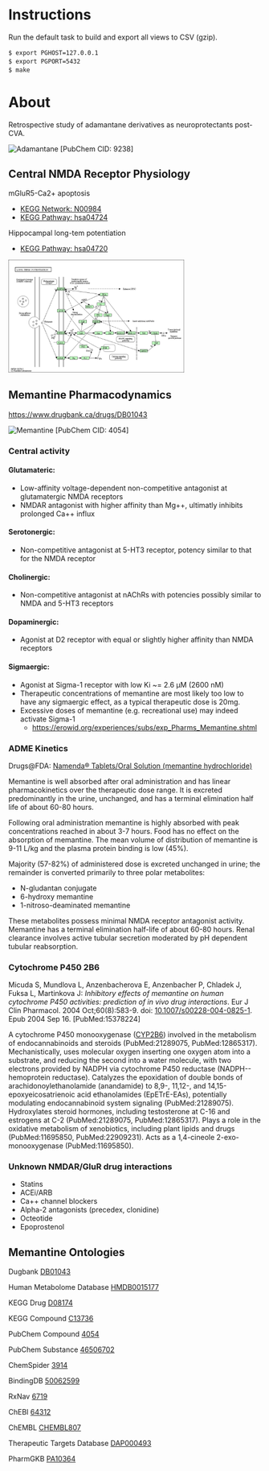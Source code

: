 # Instructions

Run the default task to build and export all views to CSV (gzip).

```bash
$ export PGHOST=127.0.0.1
$ export PGPORT=5432
$ make
```

# About
Retrospective study of adamantane derivatives as neuroprotectants post-CVA.

![Adamantane [PubChem CID: 9238]](https://pubchem.ncbi.nlm.nih.gov/image/imgsrv.fcgi?cid=9238&t=s)

## Central NMDA Receptor Physiology
mGluR5-Ca2+ apoptosis					
- [KEGG Network: N00984](https://www.genome.jp/dbget-bin/www_bget?ne:N00984)				
- [KEGG Pathway: hsa04724](https://www.genome.jp/kegg-bin/show_pathway?hsa04724+N00984)				

Hippocampal long-tem potentiation				
- [KEGG Pathway: hsa04720](https://www.genome.jp/dbget-bin/www_bget?hsa04720)				

<p>
	<img src='img/kegg-hsa04720.png' width='350px'>
</p>

## Memantine Pharmacodynamics

https://www.drugbank.ca/drugs/DB01043

![Memantine [PubChem CID: 4054]](https://pubchem.ncbi.nlm.nih.gov/image/imgsrv.fcgi?cid=4054&t=s)

### Central activity

#### Glutamateric:
- Low-affinity voltage-dependent non-competitive antagonist at glutamatergic NMDA receptors
- NMDAR antagonist with higher affinity than Mg++, ultimatly inhibits prolonged Ca++ influx
#### Serotonergic:
- Non-competitive antagonist at 5-HT3 receptor, potency similar to that for the NMDA receptor
#### Cholinergic:
- Non-competitive antagonist at nAChRs with potencies possibly similar to NMDA and 5-HT3 receptors
#### Dopaminergic:
- Agonist at D2 receptor with equal or slightly higher affinity than NMDA receptors
#### Sigmaergic:
- Agonist at Sigma-1 receptor with low Ki ~= 2.6 μM (2600 nM)
- Therapeutic concentrations of memantine are most likely too low to have any sigmaergic effect, as a typical therapeutic dose is 20mg.
- Excessive doses of memantine (e.g. recreational use) may indeed activate Sigma-1
	- https://erowid.org/experiences/subs/exp_Pharms_Memantine.shtml

### ADME Kinetics

Drugs@FDA: [Namenda® Tablets/Oral Solution (memantine hydrochloride)](https://www.accessdata.fda.gov/drugsatfda_docs/label/2005/021627lbl.pdf)

Memantine is well absorbed after oral administration and has linear pharmacokinetics over the
therapeutic dose range. It is excreted predominantly in the urine, unchanged, and has a terminal
elimination half life of about 60-80 hours.

Following oral administration memantine is highly absorbed with peak concentrations reached in
about 3-7 hours. Food has no effect on the absorption of memantine. The mean volume of
distribution of memantine is 9-11 L/kg and the plasma protein binding is low (45%). 

Majority (57-82%) of administered dose is excreted unchanged in urine; the remainder is converted primarily to three polar metabolites: 

- N-gludantan conjugate
- 6-hydroxy memantine
- 1-nitroso-deaminated memantine

These metabolites possess minimal NMDA receptor antagonist activity. Memantine has a terminal elimination half-life of about 60-80 hours. Renal clearance involves
active tubular secretion moderated by pH dependent tubular reabsorption.

### Cytochrome P450 2B6

Micuda S, Mundlova L, Anzenbacherova E, Anzenbacher P, Chladek J, Fuksa L, Martinkova J: *Inhibitory effects of memantine on human cytochrome P450 activities: prediction of in vivo drug interactions*. Eur J Clin Pharmacol. 2004 Oct;60(8):583-9. doi: [10.1007/s00228-004-0825-1](http://doi.org/10.1007/s00228-004-0825-1). Epub 2004 Sep 16. [PubMed:15378224]

A cytochrome P450 monooxygenase ([CYP2B6](https://www.uniprot.org/uniprot/P20813)) involved in the metabolism of endocannabinoids and steroids (PubMed:21289075, PubMed:12865317). Mechanistically, uses molecular oxygen inserting one oxygen atom into a substrate, and reducing the second into a water molecule, with two electrons provided by NADPH via cytochrome P450 reductase (NADPH--hemoprotein reductase). Catalyzes the epoxidation of double bonds of arachidonoylethanolamide (anandamide) to 8,9-, 11,12-, and 14,15-epoxyeicosatrienoic acid ethanolamides (EpETrE-EAs), potentially modulating endocannabinoid system signaling (PubMed:21289075). Hydroxylates steroid hormones, including testosterone at C-16 and estrogens at C-2 (PubMed:21289075, PubMed:12865317). Plays a role in the oxidative metabolism of xenobiotics, including plant lipids and drugs (PubMed:11695850, PubMed:22909231). Acts as a 1,4-cineole 2-exo-monooxygenase (PubMed:11695850).

### Unknown NMDAR/GluR drug interactions
- Statins
- ACEi/ARB
- Ca++ channel blockers 
- Alpha-2 antagonists (precedex, clonidine)
- Octeotide
- Epoprostenol

## Memantine Ontologies

Dugbank 
[DB01043](https://www.drugbank.ca/drugs/DB01043)

Human Metabolome Database
[HMDB0015177](http://www.hmdb.ca/metabolites/HMDB0015177)

KEGG Drug
[D08174](http://www.genome.jp/dbget-bin/www_bget?drug:D08174)

KEGG Compound
[C13736](http://www.genome.jp/dbget-bin/www_bget?cpd:C13736)

PubChem Compound
[4054](http://pubchem.ncbi.nlm.nih.gov/summary/summary.cgi?cid=4054)

PubChem Substance
[46506702](http://pubchem.ncbi.nlm.nih.gov/summary/summary.cgi?sid=46506702)

ChemSpider
[3914](http://www.chemspider.com/Chemical-Structure.3914.html)

BindingDB
[50062599](http://www.bindingdb.org/bind/chemsearch/marvin/MolStructure.jsp?monomerid=50062599)

RxNav
[6719](https://mor.nlm.nih.gov/RxNav/search?searchBy=RXCUI&searchTerm=6719)

ChEBI
[64312](http://www.ebi.ac.uk/chebi/searchId.do?chebiId=64312)

ChEMBL
[CHEMBL807](http://www.ebi.ac.uk/chembldb/index.php/compound/inspect/CHEMBL807)

Therapeutic Targets Database
[DAP000493](http://bidd.nus.edu.sg/group/cjttd/ZFTTDDRUG.asp?ID=DAP000493)

PharmGKB
[PA10364](http://www.pharmgkb.org/drug/PA10364)


